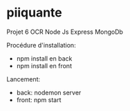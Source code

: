 # piiquante
Projet 6 OCR Node Js Express MongoDb

Procédure d'installation:
- npm install en back 
- npm install en front

Lancement:
- back: nodemon server
- front: npm start

